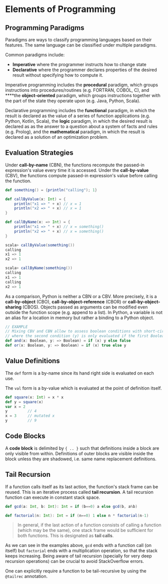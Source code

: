 # Elements of Programming

## Programming Paradigms

Paradigms are ways to classify programming languages based on their features. The same language can be classified under multiple paradigms.

Common paradigms include:  
- **Imperative** where the programmer instructs how to change state  
- **Declarative** where the programmer declares properties of the desired result without specifying how to compute it.

Imperative programming includes the **procedural** paradigm, which groups instructions into procedures/routines \(e.g. FORTRAN, COBOL, C\), and ****the **object-oriented** paradigm, which groups instructions together with the part of the state they operate upon \(e.g. Java, Python, Scala\).

Declarative programming includes the **functional** paradigm, in which the result is declared as the value of a series of function applications \(e.g. Python, Kotlin, Scala\), the **logic** paradigm, in which the desired result is declared as as the answer to a question about a system of facts and rules \(e.g. Prolog\), and the **mathematical** paradigm, in which the result is declared as a solution of an  optimization problem.

## Evaluation Strategies

Under **call-by-name** \(CBN\), the functions recompute the passed-in expression's value every time it is accessed. Under the **call-by-value** \(CBV\), the functions compute passed-in expression's value before calling the function. 

```scala
def something() = {println("calling"); 1}

def callByValue(x: Int) = {
    println("x1 => " + x) // x = 1
    println("x2 => " + x) // x = 1
}

def callByName(x: => Int) = {
    println("x1 => " + x) // x = something()
    println("x2 => " + x) // x = something()
}

scala> callByValue(something())
calling
x1 => 1
x2 => 1

scala> callByName(something())
calling
x1 => 1
calling
x2 => 1

```

As a comparison, Python is neither a CBN or a CBV. More precisely, it is a **call-by-object** \(CBO\), **call-by-object-reference** \(CBOR\) or **call-by-object-sharing** \(CBOS\). Objects passed as arguments can be modified even outside the function scope \(e.g. append to a list\). In Python, a variable is not an alias for a location in memory but rather a binding to a Python object.



```scala
// EXAMPLE
// Mixing CBV and CBN allow to assess boolean conditions with short-circuit evaluation,
// where the second condition (y) is only evaluated if the first Boolean is met.
def and(x: Boolean, y: => Boolean) = if (x) y else false
def or(x: Boolean, y: => Boolean) = if (x) true else y
```

## Value Definitions

The `def` form is a by-name since its hand right side is evaluated on each use.

The `val` form is a by-value which is evaluated at the point of definition itself.

```scala
def square(x: Int) = x * x
def y = square(x)
var x = 2
y         // 4
x = 3     // mutated x
y         // 9
```

## Code Blocks

A **code block** is delimited by `{ .. }` such that definitions inside a block are only visible from within. Definitions of outer blocks are visible inside the block unless they are shadowed, i.e. same name replacement definitions.

## Tail Recursion

If a function calls itself as its last action, the function's stack frame can be reused. This is an iterative process called **tail recursion**. A tail recursion function can execute in constant stack space.

```scala
def gcd(a: Int, b: Int): Int = if (b==0) a else gcd(b, a%b)

def factorial(n: Int): Int = if (n==0) 1 else n * factorial(n-1)
```

> In general, if the last action of a function consists of calling a function \(which may be the same\), one stack frame would be sufficient for both functions. This is designated as **tail calls**.

As we can see in the examples above, `gcd` ends with a function call \(on itself\) but `factorial` ends with a multiplication operation, so that the stack keeps increasing. Being aware of tail recursion \(specially for very deep recursion operations\) can be crucial to avoid StackOverflow errors. 

One can explicitly require a function to be tail-recursive by using the `@tailrec` annotation.

